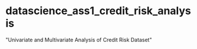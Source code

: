 # datascience_ass1_credit_risk_analysis
"Univariate and Multivariate Analysis of Credit Risk Dataset"
